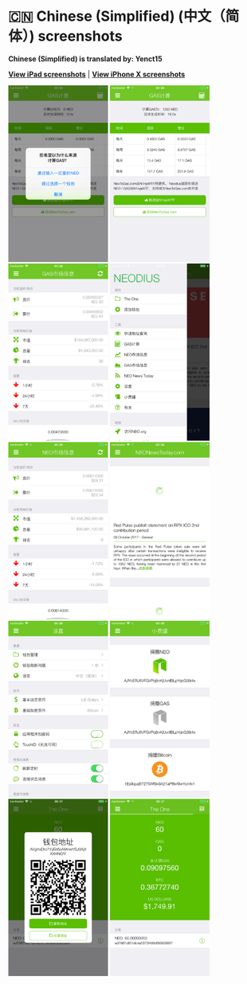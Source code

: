 # 🇨🇳 Chinese (Simplified) (中文（简体）) screenshots

**Chinese (Simplified) is translated by: Yenct15**

[**View iPad screenshots**](../iPad/chinese-simplified-screenshots.md) | [**View iPhone X screenshots**](../iPhone+X/chinese-simplified-screenshots.md)

<img src="screen-gas-calculation-options.png" width="200" alt="GAS计算 - 选择一种方式"> <img src="screen-gas-calculation.png" width="200" alt="GAS计算"> <img src="screen-gas-market-info.png" width="200" alt="GAS市场信息"> <img src="screen-menu.png" width="200" alt="Neodius"> <img src="screen-neo-market-info.png" width="200" alt="NEO市场信息"> <img src="screen-neo-news-today.png" width="200" alt="NEO News Today"> <img src="screen-settings.png" width="200" alt="设置"> <img src="screen-tip-jar.png" width="200" alt="小费罐"> <img src="screen-wallet-qr-code.png" width="200" alt="当前钱包 - 分享地址"> <img src="screen-wallet.png" width="200" alt="当前钱包">